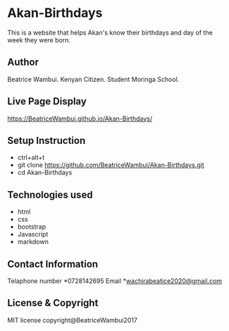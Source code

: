# Akan-Birthdays
This is a website that helps Akan's know their birthdays and day of the week they were born.

## Author
Beatrice Wambui.
Kenyan Citizen.
Student Moringa School.

## Live Page Display
 https://BeatriceWambui.github.io/Akan-Birthdays/

## Setup Instruction
* ctrl+alt+t
* git clone https://github.com/BeatriceWambui/Akan-Birthdays.git
* cd Akan-Birthdays

## Technologies used
* html
* css
* bootstrap
* Javascript
* markdown

## Contact Information
Telaphone number
*0728142695
Email
*wachirabeatice2020@gmail.com

## License & Copyright
  MIT license
  copyright@BeatriceWambui2017
